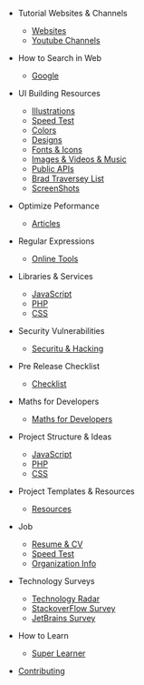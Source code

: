 - Tutorial Websites & Channels

  - [Websites](tutorials/websites.md)
  - [Youtube Channels](tutorials/youtube.md)

- How to Search in Web

  - [Google](search/google.md)

- UI Building Resources

  - [Illustrations](web/illustrations.md)
  - [Speed Test](web/speed.md)
  - [Colors](web/colors.md)
  - [Designs](web/designs.md)
  - [Fonts & Icons](web/icons.md)
  - [Images & Videos & Music](web/images.md)
  - [Public APIs](web/api.md)
  - [Brad Traversey List](https://github.com/bradtraversy/design-resources-for-developers)
  - [ScreenShots](snapshots/index.md)

- Optimize Peformance
  - [Articles](perf/index.md)
- Regular Expressions

  - [Online Tools](regex/tools.md)

- Libraries & Services

  - [JavaScript](libraries/js.md)
  - [PHP](libraries/php.md)
  - [CSS](libraries/css.md)

- Security Vulnerabilities

  - [Securitu & Hacking](security/index.md)

- Pre Release Checklist

  - [Checklist](pre-release/index.md)

- Maths for Developers

  - [Maths for Developers](maths/index.md)

- Project Structure & Ideas

  - [JavaScript](project-ideas/js.md)
  - [PHP](project-ideas/php.md)
  - [CSS](project-ideas/css.md)

- Project Templates & Resources

  - [Resources](project-res/index.md)

- Job

  - [Resume & CV](job/resume.md)
  - [Speed Test](web/speed.md)
  - [Organization Info](web/org.md)

- Technology Surveys

  - [Technology Radar](https://www.thoughtworks.com/radar)
  - [StackoverFlow Survey](https://insights.stackoverflow.com/survey)
  - [JetBrains Survey](https://www.jetbrains.com/lp/devecosystem-2020/)

* How to Learn

  - [Super Learner](super_learner/super.md)

* [Contributing](contribution/index.md)
